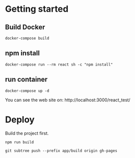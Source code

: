# Getting started
## Build Docker  
```
docker-compose build
```

## npm install
```
docker-compose run --rm react sh -c "npm install"  
```
## run container  
```
docker-compose up -d  
```

You can see the web site on: http://localhost:3000/react_test/


# Deploy
Build the project first.
```
npm run build
```


```
git subtree push --prefix app/build origin gh-pages
```
